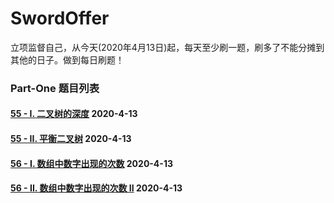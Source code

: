 # SwordOffer

立项监督自己，从今天(2020年4月13日)起，每天至少刷一题，刷多了不能分摊到其他的日子。做到每日刷题！

### Part-One 题目列表

#### [55 - I. 二叉树的深度](https://leetcode-cn.com/problems/er-cha-shu-de-shen-du-lcof/) 2020-4-13

#### [55 - II. 平衡二叉树](https://leetcode-cn.com/problems/ping-heng-er-cha-shu-lcof/) 2020-4-13

#### [56 - I. 数组中数字出现的次数](https://leetcode-cn.com/problems/shu-zu-zhong-shu-zi-chu-xian-de-ci-shu-lcof/) 2020-4-13

#### [56 - II. 数组中数字出现的次数 II](https://leetcode-cn.com/problems/shu-zu-zhong-shu-zi-chu-xian-de-ci-shu-ii-lcof/) 2020-4-13

